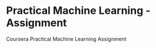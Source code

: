 Practical Machine Learning - Assignment
=======================================

Coursera Practical Machine Learning Assignment 
